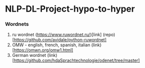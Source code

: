 # NLP-DL-Project-hypo-to-hyper


### Wordnets
1. ru wordnet (https://www.ruwordnet.ru/)[link] (repo)[https://github.com/avidale/python-ruwordnet]
2. OMW - english, french, spanish, italian (link)[https://omwn.org/omw1.html]
3. German wordnet (link)[https://github.com/hdaSprachtechnologie/odenet/tree/master]

